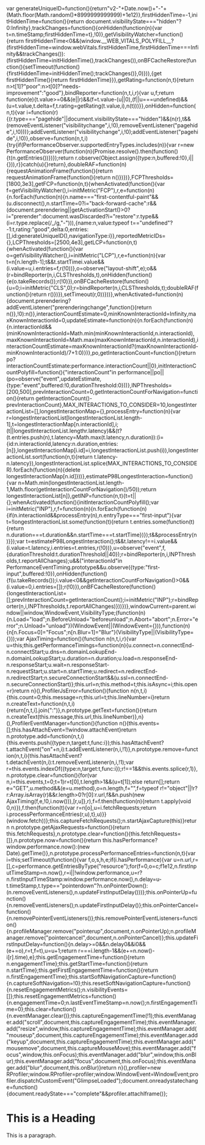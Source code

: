 
<html>
<head>
<title>Page Title RUM test</title>
var generateUniqueID=function(){return"v2-"+Date.now()+"-"+(Math.floor(Math.random()*8999999999999)+1e12)},firstHiddenTime=-1,initHiddenTime=function(){return document.visibilityState==="hidden"?0:Infinity},trackChanges=function(){onHidden(function(n){var t=n.timeStamp;firstHiddenTime=t},!0)},getVisibilityWatcher=function(){return firstHiddenTime<0&&(window.__WEB_VITALS_POLYFILL__?(firstHiddenTime=window.webVitals.firstHiddenTime,firstHiddenTime===Infinity&&trackChanges()):(firstHiddenTime=initHiddenTime(),trackChanges()),onBFCacheRestore(function(){setTimeout(function(){firstHiddenTime=initHiddenTime();trackChanges()},0)})),{get firstHiddenTime(){return firstHiddenTime}}},getRating=function(n,t){return n>t[1]?"poor":n>t[0]?"needs-improvement":"good"},bindReporter=function(n,t,i,r){var u,f;return function(e){t.value>=0&&(e||r)&&(f=t.value-(u||0),(f||u===undefined)&&(u=t.value,t.delta=f,t.rating=getRating(t.value,i),n(t)))}},onHidden=function(n,t){var i=function(r){(r.type==="pagehide"||document.visibilityState==="hidden")&&(n(r),t&&(removeEventListener("visibilitychange",i,!0),removeEventListener("pagehide",i,!0)))};addEventListener("visibilitychange",i,!0);addEventListener("pagehide",i,!0)},observe=function(n,t,i){try{if(PerformanceObserver.supportedEntryTypes.includes(n)){var r=new PerformanceObserver(function(n){Promise.resolve().then(function(){t(n.getEntries())})});return r.observe(Object.assign({type:n,buffered:!0},i||{})),r}}catch(u){}return},doubleRAF=function(n){requestAnimationFrame(function(){return requestAnimationFrame(function(){return n()})})},FCPThresholds=[1800,3e3],getFCP=function(n,t){whenActivated(function(){var f=getVisibilityWatcher(),i=initMetric("FCP"),r,e=function(n){n.forEach(function(n){n.name==="first-contentful-paint"&&(u.disconnect(),n.startTime<f.firstHiddenTime&&(i.value=Math.max(n.startTime-getActivationStart(),0),i.entries.push(n),r(!0)))})},u=observe("paint",e);u&&(r=bindReporter(n,i,FCPThresholds,t),onBFCacheRestore(function(u){i=initMetric("FCP");r=bindReporter(n,i,FCPThresholds,t);doubleRAF(function(){i.value=performance.now()-u.timeStamp;r(!0)})}))})},getNavigationEntryFromPerformanceTiming=function(){var t=performance.timing,i=performance.navigation.type,r={entryType:"navigation",startTime:0,type:i==2?"back_forward":i===1?"reload":"navigate"};for(var n in t)n!=="navigationStart"&&n!=="toJSON"&&(r[n]=Math.max(t[n]-t.navigationStart,0));return r},getNavigationEntry=function(){return window.__WEB_VITALS_POLYFILL__?window.performance&&(performance.getEntriesByType&&performance.getEntriesByType("navigation")[0]||getNavigationEntryFromPerformanceTiming()):window.performance&&performance.getEntriesByType&&performance.getEntriesByType("navigation")[0]},bfcacheRestoreTime=-1,getBFCacheRestoreTime=function(){return bfcacheRestoreTime},onBFCacheRestore=function(n){addEventListener("pageshow",function(t){t.persisted&&(bfcacheRestoreTime=t.timeStamp,n(t))},!0)},getActivationStart=function(){var n=getNavigationEntry();return n&&n.activationStart||0},initMetric=function(n,t){var r=getNavigationEntry(),i="navigate";return getBFCacheRestoreTime()>=0?i="back-forward-cache":r&&(document.prerendering||getActivationStart()>0?i="prerender":document.wasDiscarded?i="restore":r.type&&(i=r.type.replace(/_/g,"-"))),{name:n,value:typeof t=="undefined"?-1:t,rating:"good",delta:0,entries:[],id:generateUniqueID(),navigationType:i}},reportedMetricIDs={},LCPThresholds=[2500,4e3],getLCP=function(n,t){whenActivated(function(){var o=getVisibilityWatcher(),i=initMetric("LCP"),r,e=function(n){var t=n[n.length-1];t&&t.startTime<o.firstHiddenTime&&(i.value=Math.max(t.startTime-getActivationStart(),0),i.entries=[t],r(!1))},u=observe("largest-contentful-paint",e),f;u&&(r=bindReporter(n,i,LCPThresholds,t),f=runOnce(function(){reportedMetricIDs[i.id]||(e(u.takeRecords()),u.disconnect(),reportedMetricIDs[i.id]=!0,r(!0))}),["keydown","click"].forEach(function(n){addEventListener(n,f,!0)}),onHidden(f),onBFCacheRestore(function(u){i=initMetric("LCP");r=bindReporter(n,i,LCPThresholds,t);doubleRAF(function(){i.value=performance.now()-u.timeStamp;reportedMetricIDs[i.id]=!0;r(!0)})}))})},runOnce=function(n){var t=!1;return function(i){t||(n(i),t=!0)}},CLSThresholds=[.1,.25],getCLS=function(n,t){getFCP(runOnce(function(){var i=initMetric("CLS",0),r,u=0,f=[],e=function(n){n.forEach(function(n){if(!n.hadRecentInput){var t=f[0],i=f[f.length-1];u&&n.startTime-i.startTime<1e3&&n.startTime-t.startTime<5e3?(u+=n.value,f.push(n)):(u=n.value,f=[n])}});u>i.value&&(i.value=u,i.entries=f,r(!0))},o=observe("layout-shift",e);o&&(r=bindReporter(n,i,CLSThresholds,t),onHidden(function(){e(o.takeRecords());r(!0)}),onBFCacheRestore(function(){u=0;i=initMetric("CLS",0);r=bindReporter(n,i,CLSThresholds,t);doubleRAF(function(){return r()})}),setTimeout(r,0))}))},whenActivated=function(n){document.prerendering?addEventListener("prerenderingchange",function(){return n()},!0):n()},interactionCountEstimate=0,minKnownInteractionId=Infinity,maxKnownInteractionId=0,updateEstimate=function(n){n.forEach(function(n){n.interactionId&&(minKnownInteractionId=Math.min(minKnownInteractionId,n.interactionId),maxKnownInteractionId=Math.max(maxKnownInteractionId,n.interactionId),interactionCountEstimate=maxKnownInteractionId?(maxKnownInteractionId-minKnownInteractionId)/7+1:0)})},po,getInteractionCount=function(){return po?interactionCountEstimate:performance.interactionCount||0},initInteractionCountPolyfill=function(){"interactionCount"in performance||po||(po=observe("event",updateEstimate,{type:"event",buffered:!0,durationThreshold:0}))},INPThresholds=[200,500],prevInteractionCount=0,getInteractionCountForNavigation=function(){return getInteractionCount()-prevInteractionCount},MAX_INTERACTIONS_TO_CONSIDER=10,longestInteractionList=[],longestInteractionMap={},processEntry=function(n){var r=longestInteractionList[longestInteractionList.length-1],t=longestInteractionMap[n.interactionId],i;(t||longestInteractionList.length<MAX_INTERACTIONS_TO_CONSIDER||n.duration>r.latency)&&(t?(t.entries.push(n),t.latency=Math.max(t.latency,n.duration)):(i={id:n.interactionId,latency:n.duration,entries:[n]},longestInteractionMap[i.id]=i,longestInteractionList.push(i)),longestInteractionList.sort(function(n,t){return t.latency-n.latency}),longestInteractionList.splice(MAX_INTERACTIONS_TO_CONSIDER).forEach(function(n){delete longestInteractionMap[n.id]}))},estimateP98LongestInteraction=function(){var n=Math.min(longestInteractionList.length-1,Math.floor(getInteractionCountForNavigation()/50));return longestInteractionList[n]},getINP=function(n,t){t=t||{};whenActivated(function(){initInteractionCountPolyfill();var i=initMetric("INP"),r,f=function(n){n.forEach(function(n){if(n.interactionId&&processEntry(n),n.entryType==="first-input"){var t=!longestInteractionList.some(function(t){return t.entries.some(function(t){return n.duration===t.duration&&n.startTime===t.startTime})});t&&processEntry(n)}});var t=estimateP98LongestInteraction();t&&t.latency!==i.value&&(i.value=t.latency,i.entries=t.entries,r(!0))},u=observe("event",f,{durationThreshold:t.durationThreshold||40});r=bindReporter(n,i,INPThresholds,t.reportAllChanges);u&&("interactionId"in PerformanceEventTiming.prototype&&u.observe({type:"first-input",buffered:!0}),onHidden(function(){f(u.takeRecords());i.value<0&&getInteractionCountForNavigation()>0&&(i.value=0,i.entries=[]);r(!0)}),onBFCacheRestore(function(){longestInteractionList=[];prevInteractionCount=getInteractionCount();i=initMetric("INP");r=bindReporter(n,i,INPThresholds,t.reportAllChanges)}))})},windowCurrent=parent.window||window,WindowEvent,VisibilityType;(function(n){n.Load="load";n.BeforeUnload="beforeunload";n.Abort="abort";n.Error="error";n.Unload="unload"})(WindowEvent||(WindowEvent={})),function(n){n[n.Focus=0]="Focus";n[n.Blur=1]="Blur"}(VisibilityType||(VisibilityType={}));var AjaxTiming=function(){function n(n,t,i,r){var u=this;this.getPerformanceTimings=function(n){u.connect=n.connectEnd-n.connectStart;u.dns=n.domainLookupEnd-n.domainLookupStart;u.duration=n.duration;u.load=n.responseEnd-n.responseStart;u.wait=n.responseStart-n.requestStart;u.start=n.startTime;u.redirect=n.redirectEnd-n.redirectStart;n.secureConnectionStart&&(u.ssl=n.connectEnd-n.secureConnectionStart)};this.url=n;this.method=t;this.isAsync=i;this.open=r}return n}(),ProfilerJsError=function(){function n(n,t,i){this.count=0;this.message=n;this.url=t;this.lineNumber=i}return n.createText=function(n,t,i){return[n,t,i].join(":")},n.prototype.getText=function(){return n.createText(this.message,this.url,this.lineNumber)},n}(),ProfilerEventManager=function(){function n(){this.events=[];this.hasAttachEvent=!!window.attachEvent}return n.prototype.add=function(n,t,i){this.events.push({type:n,target:t,func:i});this.hasAttachEvent?t.attachEvent("on"+n,i):t.addEventListener(n,i,!1)},n.prototype.remove=function(n,t,i){this.hasAttachEvent?t.detachEvent(n,i):t.removeEventListener(n,i,!1);var r=this.events.indexOf({type:n,target:t,func:i});r!==1&&this.events.splice(r,1)},n.prototype.clear=function(){for(var n,i=this.events,t=0;t<i.length;t++)n=i[t],this.remove(n.type,n.target,n.func);this.events=[]},n}(),AjaxRequestsHandler=function(){function n(){var t=this;this.fetchRequests=[];this.fetchEntriesIndices={};this.compareEntriesDelay=100;this.hasPerformance=typeof performance=="object"&&typeof window.performance.now=="function"&&typeof window.performance.getEntriesByType=="function";this.captureFetchRequests=function(){var n=[],i=t,r=function(n){return n},u=function(n){return Promise.reject(n)};window.fetch&&(window.fetch=function(t){return function(){for(var o,f,s=[],e=0;e<arguments.length;e++)s[e]=arguments[e];return o=0,f=Promise.resolve(s),f=f.then(function(t){var r,u={},e,f;if(t.length&&t.length>=1)r=t[0],t.length>1&&(u=t[1]);else return[];return e="GET",u.method&&(e=u.method),o=n.length,f="",f=typeof r!="object"||!r?r:Array.isArray(r)&&r.length>0?r[0]:r.url,f&&n.push(new AjaxTiming(f,e,!0,i.now())),[r,u]},r),f=f.then(function(n){return t.apply(void 0,n)}),f.then(function(t){var r=n[o],u=i.fetchRequests;return i.processPerformanceEntries(r,u),t},u)}}(window.fetch))};this.captureFetchRequests();n.startAjaxCapture(this)}return n.prototype.getAjaxRequests=function(){return this.fetchRequests},n.prototype.clear=function(){this.fetchRequests=[]},n.prototype.now=function(){return this.hasPerformance?window.performance.now():(new Date).getTime()},n.prototype.processPerformanceEntries=function(n,t){var i=this;setTimeout(function(){var f,o,s,h,e;if(i.hasPerformance){var u=n.url,r=[],c=performance.getEntriesByType("resource");for(f=0,o=c;f<o.length;f++)s=o[f],s.name===u&&r.push(s);if(t.push(n),r.length!==0){if(i.fetchEntriesIndices[u]||(i.fetchEntriesIndices[u]=[]),r.length===1){n.getPerformanceTimings(r[0]);i.fetchEntriesIndices[u].push(0);return}h=i.fetchEntriesIndices[u];for(e in r)if(h.indexOf(e)===-1){n.getPerformanceTimings(r[e]);h.push(e);return}n.getPerformanceTimings(r[0])}}},i.compareEntriesDelay)},n.startAjaxCapture=function(n){var t=XMLHttpRequest.prototype,r=t.open,u=t.send,i=[];n.hasPerformance&&typeof window.performance.setResourceTimingBufferSize=="function"&&window.performance.setResourceTimingBufferSize(300);t.open=function(t,u,f,e,o){this.rpIndex=i.length;i.push(new AjaxTiming(u,t,f,n.now()));r.call(this,t,u,f===!1?!1:!0,e,o)};t.send=function(t){var r=this,e=this.onreadystatechange,f;(this.onreadystatechange=function(t){var u=i[r.rpIndex],o,f;if(u){o=r.readyState;f=!!(r.response&&r.response!==null&&r.response!==undefined);switch(o){case 1:u.connectionEstablished=n.now();break;case 2:u.requestReceived=n.now();break;case 3:u.processingTime=n.now();break;case 4:u.complete=n.now();switch(r.responseType){case"text":case"":typeof r.responseText=="string"&&(u.responseSize=r.responseText.length);break;case"json":f&&typeof r.response.toString=="function"&&(u.responseSize=r.response.toString().length);break;case"arraybuffer":f&&typeof r.response.byteLength=="number"&&(u.responseSize=r.response.byteLength);break;case"blob":f&&typeof r.response.size=="number"&&(u.responseSize=r.response.size)}n.processPerformanceEntries(u,n.fetchRequests)}typeof e=="function"&&e.call(r,t)}},f=i[this.rpIndex],f)&&(t&&!isNaN(t.length)&&(f.sendSize=t.length),f.send=n.now(),u.call(this,t))}},n}(),RProfiler=function(){function n(){function r(n){var i=n.target||n.srcElement;return i.nodeType==3&&(i=i.parentNode),t("N/A",i.src||i.URL,-1),!1}var n=this,t,i;this.restUrl="g.3gl.net/jp/906/v3.3.9/M";this.startTime=(new Date).getTime();this.eventsTimingHandler=new EventsTimingHandler;this.inputDelay=new InputDelayHandler;this.version="v3.3.9";this.info={};this.hasInsight=!1;this.data={start:this.startTime,jsCount:0,jsErrors:[],loadTime:-1,loadFired:window.document.readyState=="complete"};this.eventManager=new ProfilerEventManager;this.setCLS=function(t){var i=t.name,r=t.delta,u=i==="CLS"?r:undefined;n.cls=u};this.setLCP=function(t){var i=t.name,r=t.delta,u=i==="LCP"?r:undefined;n.lcp=u};this.setINP=function(t){var i=t.name,r=t.value,u=i==="INP"?r:undefined;n.inp=u};this.recordPageLoad=function(){n.data.loadTime=(new Date).getTime();n.data.loadFired=!0};this.addError=function(t,i,r){var s,f,u,e,o;for(n.data.jsCount++,s=ProfilerJsError.createText(t,i,r),f=n.data.jsErrors,u=0,e=f;u<e.length;u++)if(o=e[u],o.getText()==s){o.count++;return}f.push(new ProfilerJsError(t,i,r))};this.getAjaxRequests=function(){return n.ajaxHandler.getAjaxRequests()};this.clearAjaxRequests=function(){n.ajaxHandler.clear()};this.addInfo=function(t,i,r){if(!n.isNullOrEmpty(t)){if(n.isNullOrEmpty(r))n.info[t]=i;else{if(n.isNullOrEmpty(i))return;n.isNullOrEmpty(n.info[t])&&(n.info[t]={});n.info[t][i]=r}n.hasInsight=!0}};this.clearInfo=function(){n.info={};n.hasInsight=!1};this.clearErrors=function(){n.data.jsCount=0;n.data.jsErrors=[]};this.getInfo=function(){return n.hasInsight?n.info:null};this.getEventTimingHandler=function(){return n.eventsTimingHandler};this.getInputDelay=function(){return n.inputDelay};this.getCPWebVitals=function(){return getCLS(n.setCLS,!1),getLCP(n.setLCP,!1),getINP(n.setINP,{reportAllChanges:!1}),{cls:n.cls,lcp:n.lcp,inp:n.inp}};this.attachIframe=function(){var r=window.location.protocol,t=document.createElement("iframe"),i;t.src="about:blank";i=t.style;i.position="absolute";i.top="-10000px";i.left="-1000px";t.addEventListener("load",function(t){var u=t.currentTarget,f,i;u&&u.contentDocument&&(f=u.contentDocument,i=f.createElement("script"),i.type="text/javascript",i.src=r+"//"+n.restUrl,f.body.appendChild(i))});document.body&&document.body.insertAdjacentElement("afterbegin",t)};this.eventManager.add(WindowEvent.Load,window,this.recordPageLoad);t=this.addError;this.ajaxHandler=new AjaxRequestsHandler;getCLS(this.setCLS,!1);getLCP(this.setLCP,!1);getINP(this.setINP,{reportAllChanges:!1});window.opera?this.eventManager.add(WindowEvent.Error,document,r):"onerror"in window&&(i=window.onerror,window.onerror=function(n,r,u){return(t(n,r,u),!!i)?i(n,r,u):!1});!window.__cpCdnPath||(this.restUrl=window.__cpCdnPath.trim())}return n.prototype.isNullOrEmpty=function(n){if(n===undefined||n===null)return!0;if(typeof n=="string"){var t=n;return t.trim().length==0}return!1},n.prototype.dispatchCustomEvent=function(n){(function(n){function t(n,t){t=t||{bubbles:!1,cancelable:!1,detail:undefined};var i=document.createEvent("CustomEvent");return i.initCustomEvent(n,t.bubbles,t.cancelable,t.detail),i}if(typeof n.CustomEvent=="function")return!1;t.prototype=Event.prototype;n.CustomEvent=t})(window);var t=new CustomEvent(n);window.dispatchEvent(t)},n}(),InputDelayHandler=function(){function n(){var n=this;this.firstInputDelay=0;this.firstInputTimeStamp=0;this.startTime=0;this.delay=0;this.profileManager=new ProfilerEventManager;this.eventTypes=["click","mousedown","keydown","touchstart","pointerdown",];this.addEventListeners=function(){n.eventTypes.forEach(function(t){n.profileManager.add(t,document,n.onInput)})};this.now=function(){return(new Date).getTime()};this.removeEventListeners=function(){n.eventTypes.forEach(function(t){n.profileManager.remove(t,document,n.onInput)})};this.onInput=function(t){var i,r,u;t.cancelable&&(i=t.timeStamp>1e12,n.firstInputTimeStamp=n.now(),r=i||!window.performance,u=r?n.firstInputTimeStamp:window.performance.now(),n.delay=u-t.timeStamp,t.type=="pointerdown"?n.onPointerDown():(n.removeEventListeners(),n.updateFirstInputDelay()))};this.onPointerUp=function(){n.removeEventListeners();n.updateFirstInputDelay()};this.onPointerCancel=function(){n.removePointerEventListeners()};this.removePointerEventListeners=function(){n.profileManager.remove("pointerup",document,n.onPointerUp);n.profileManager.remove("pointercancel",document,n.onPointerCancel)};this.updateFirstInputDelay=function(){n.delay>=0&&n.delay<n.firstInputTimeStamp-n.startTime&&(n.firstInputDelay=Math.round(n.delay))};this.startSoftNavigationCapture=function(){n.resetSoftNavigationCapture()};this.resetSoftNavigationCapture=function(){n.resetFirstInputDelay();n.addEventListeners()};this.resetFirstInputDelay=function(){n.delay=0;n.firstInputDelay=0;n.startTime=0;n.firstInputTimeStamp=0};this.startTime=this.now();this.addEventListeners()}return n.prototype.onPointerDown=function(){this.profileManager.add("pointerup",document,this.onPointerUp);this.profileManager.add("pointercancel",document,this.onPointerCancel)},n.prototype.getFirstInputDelay=function(){return this.firstInputDelay},n}(),EventsTimingHandler=function(){function n(){var n=this;this.hiddenStrings=["hidden","msHidden","webkitHidden","mozHidden"];this.visibilityStrings=["visibilitychange","msvisibilitychange","webkitvisibilitychange","mozvisibilitychange"];this.captureSoftNavigation=!1;this.hidden="hidden";this.visibilityChange="visibilitychange";this.visibilityEvents=[];this.eventManager=new ProfilerEventManager;this.engagementTimeIntervalMs=1e3;this.engagementTime=0;this.firstEngagementTime=0;this.lastEventTimeStamp=0;this.timeoutId=undefined;this.startTime=(new Date).getTime();this.now=function(){return(new Date).getTime()};this.startVisibilityCapture=function(){n.initializeVisibilityProperties();document.addEventListener(n.visibilityChange,n.captureFocusEvent,!1)};this.initializeVisibilityProperties=function(){for(var r=n.hiddenStrings,i=0,t=0;t<r.length;t++)typeof document[r[t]]!="undefined"&&(i=t);n.visibilityChange=n.visibilityStrings[i];n.hidden=n.hiddenStrings[i]};this.captureFocusEvent=function(){n.updateVisibilityChangeTime();document[n.hidden]||n.captureEngagementTime()};this.updateVisibilityChangeTime=function(){document[n.hidden]?n.captureVisibilityEvent(VisibilityType.Blur):n.captureVisibilityEvent(VisibilityType.Focus)};this.onBlur=function(){n.captureVisibilityEvent(VisibilityType.Blur)};this.onFocus=function(){n.captureVisibilityEvent(VisibilityType.Focus)};this.captureVisibilityEvent=function(t){n.visibilityEvents.push({type:t,time:n.now()})};this.captureEngagementTime=function(t){if(t===void 0&&(t=!0),!n.lastEventTimeStamp){n.engagementTime=n.engagementTimeIntervalMs;n.lastEventTimeStamp=n.now();return}var i=n.now()-n.lastEventTimeStamp;if(n.lastEventTimeStamp=n.now(),t&&n.firstEngagementTime===0&&(n.firstEngagementTime=n.now()),i>0&&i<n.engagementTimeIntervalMs){clearTimeout(n.timeoutId);n.engagementTime+=i;return}n.startTimer()};this.captureMouseMove=function(){n.captureEngagementTime(!1)};this.startTimer=function(){n.timeoutId=setTimeout(function(){n.engagementTime+=n.engagementTimeIntervalMs},n.engagementTimeIntervalMs)};this.getFocusAwayTime=function(){var i=n.visibilityEvents,t=-1,s,h,o;if(i.length===0)return 0;for(var r=t,u=0,f=t,e=0;u<i.length;)i[u].type===VisibilityType.Blur&&r===t&&(r=u),s=f===t&&r!==t,i[u].type===VisibilityType.Focus&&s&&(f=u),h=r!==t&&f!==t,h&&(o=i[f].time-i[r].time,o>0&&(e+=o),r=t,f=t),u=u+1;return r===i.length-1&&(e+=n.now()-i[r].time),e};this.getEngagementTime=function(){return n.engagementTime};this.getStartTime=function(){return n.startTime};this.getFirstEngagementTime=function(){return n.firstEngagementTime};this.startSoftNavigationCapture=function(){n.captureSoftNavigation=!0};this.resetSoftNavigationCapture=function(){n.resetEngagementMetrics();n.visibilityEvents=[]};this.resetEngagementMetrics=function(){n.engagementTime=0;n.lastEventTimeStamp=n.now();n.firstEngagementTime=0};this.clear=function(){n.eventManager.clear()};this.captureEngagementTime(!1);this.eventManager.add("scroll",document,this.captureEngagementTime);this.eventManager.add("resize",window,this.captureEngagementTime);this.eventManager.add("mouseup",document,this.captureEngagementTime);this.eventManager.add("keyup",document,this.captureEngagementTime);this.eventManager.add("mousemove",document,this.captureMouseMove);this.eventManager.add("focus",window,this.onFocus);this.eventManager.add("blur",window,this.onBlur);this.eventManager.add("focus",document,this.onFocus);this.eventManager.add("blur",document,this.onBlur)}return n}(),profiler=new RProfiler;window.RProfiler=profiler;window.WindowEvent=WindowEvent;profiler.dispatchCustomEvent("GlimpseLoaded");document.onreadystatechange=function(){document.readyState==="complete"&&profiler.attachIframe()}; 
</head>
<body>

<h1>This is a Heading</h1>
<p>This is a paragraph.</p>

</body>
</html>
